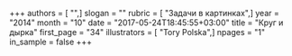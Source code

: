 +++
authors = [ "",]
slogan = ""
rubric = [ "Задачи в картинках",]
year = "2014"
month = "10"
date = "2017-05-24T18:45:55+03:00"
title = "Круг и дырка"
first_page = "34"
illustrators = [ "Tory Polska",]
npages = "1"
in_sample = false
+++
